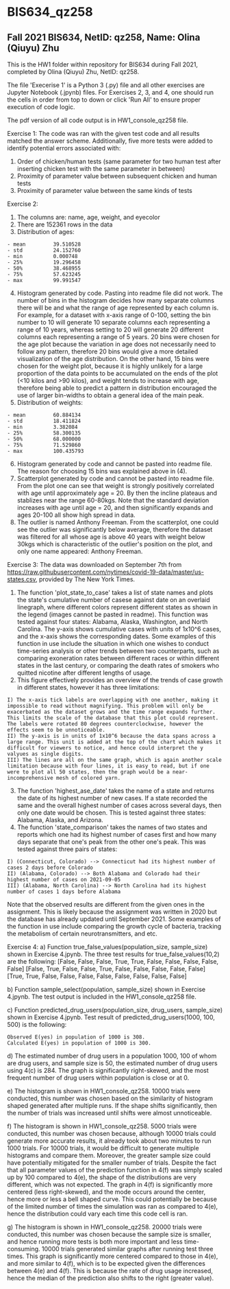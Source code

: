 # BIS634_qz258
## Fall 2021 BIS634, NetID: qz258, Name: Olina (Qiuyu) Zhu 

This is the HW1 folder within repository for BIS634 during Fall 2021, completed by Olina (Qiuyu) Zhu, NetID: qz258. 

The file 'Execerise 1' is a Python 3 (.py) file and all other exercises are Jupyter Notebook (.jpynb) files. For Exercises 2, 3, and 4, one should run the cells in order from top to down or click 'Run All' to ensure proper execution of code logic. 

The pdf version of all code output is in HW1_console_qz258 file. 

Exercise 1: 
The code was ran with the given test code and all results matched the answer scheme. Additionally, five more tests were added to identify potential errors associated with: 
  1) Order of chicken/human tests (same parameter for two human test after inserting chicken test with the same parameter in between) 
  2) Proximity of parameter value between subsequent chicken and human tests 
  3) Proximity of parameter value between the same kinds of tests 


Exercise 2: 
  1) The columns are: name, age, weight, and eyecolor 
  2) There are 152361 rows in the data 
  3) Distribution of ages: 

    - mean         39.510528 
    - std          24.152760 
    - min          0.000748 
    - 25%          19.296458 
    - 50%          38.468955 
    - 75%          57.623245 
    - max          99.991547 

  4) Histogram generated by code. Pasting into readme file did not work. The number of bins in the histogram decides how many separate columns there will be and what the range of age represented by each column is. For example, for a dataset with x-axis range of 0-100, setting the bin number to 10 will generate 10 separate columns each representing a range of 10 years, whereas setting to 20 will generate 20 different columns each representing a range of 5 years. 20 bins were chosen for the age plot because the variation in age does not necessarily need to follow any pattern, therefore 20 bins would give a more detailed visualization of the age distribution. On the other hand, 15 bins were chosen for the weight plot, because it is highly unlikely for a large proportion of the data points to be accumulated on the ends of the plot (<10 kilos and >90 kilos), and weight tends to increase with age, therefore being able to predict a pattern in distribution encouraged the use of larger bin-widths to obtain a general idea of the main peak. 
  5) Distribution of weights: 

    - mean         60.884134 
    - std          18.411824 
    - min          3.382084 
    - 25%          58.300135 
    - 50%          68.000000 
    - 75%          71.529860 
    - max          100.435793 

  6) Histogram generated by code and cannot be pasted into readme file. The reason for choosing 15 bins was explained above in (4). 
  7) Scatterplot generated by code and cannot be pasted into readme file. From the plot one can see that weight is strongly positively correlated with age until approximately age = 20. By then the incline plateaus and stablizes near the range 60-80kgs. Note that the standard deviation increases with age until age = 20, and then significantly expands and ages 20-100 all show high spread in data. 
  8) The outlier is named Anthony Freeman. From the scatterplot, one could see the outlier was significantly below average, therefore the dataset was filtered for all whose age is above 40 years with weight below 30kgs which is characteristic of the outlier's position on the plot, and only one name appeared: Anthony Freeman. 


Exercise 3: 
The data was downloaded on September 7th from https://raw.githubusercontent.com/nytimes/covid-19-data/master/us-states.csv, provided by The New York Times. 
  1) The function 'plot_state_to_case' takes a list of state names and plots the state's cumulative number of casese against date on an overlaid linegraph, where different colors represent different states as shown in the legend (images cannot be pasted in readme). This function was tested against four states: Alabama, Alaska, Washington, and North Carolina. The y-axis shows cumulative cases with units of 1x10^6 cases, and the x-axis shows the corresponding dates. Some examples of this function in use include the situation in which one wishes to conduct time-series analysis or other trends between two counterparts, such as comparing exoneration rates between different races or within different states in the last century, or comparing the death rates of smokers who quitted nicotine after different lengths of usage. 
  2) This figure effectively provides an overview of the trends of case growth in different states, however it has three limitations: 

    I) The x-axis tick labels are overlapping with one another, making it impossible to read without magnifying. This problem will only be exacerbated as the dataset grows and the time range expands further. This limits the scale of the database that this plot could represent. The labels were rotated 80 degrees counterclockwise, however the effects seem to be unnoticeable. 
    II) The y-axis is in units of 1x10^6 because the data spans across a large range. This unit is added at the top of the chart which makes it difficult for viewers to notice, and hence could interpret the y valyues as single digits. 
    III) The lines are all on the same graph, which is again another scale limitation because with four lines, it is easy to read, but if one were to plot all 50 states, then the graph would be a near-incomprehensive mesh of colored yarn. 
  3) The function 'highest_ase_date' takes the name of a state and returns the date of its highest number of new cases. If a state recorded the same and the overall highest number of cases across several days, then only one date would be chosen. This is tested against three states: Alabama, Alaska, and Arizona. 
  4) The function 'state_comparison' takes the names of two states and reports which one had its highest number of cases first and how many days separate that one's peak from the other one's peak. This was tested against three pairs of states: 
 
    I) (Connecticut, Colorado) --> Connecticut had its highest number of cases 2 days before Colorado 
    II) (Alabama, Colorado) --> Both Alabama and Colorado had their highest number of cases on 2021-09-05 
    III) (Alabama, North Carolina) --> North Carolina had its highest number of cases 1 days before Alabama 
  Note that the observed results are different from the given ones in the assignment. This is likely because the assignment was written in 2020 but the database has already updated until September 2021. Some examples of the function in use include comparing the growth cycle of bacteria, tracking the metabolism of certain neurotransmitters, and etc. 


Exercise 4: 
a) Function true_false_values(population_size, sample_size) shown in Exercise 4.jpynb. The three test results for true_false_values(10,2) are the following: 
	[False, False, False, True, True, False, False, False, False, False] 
	[False, True, False, False, True, False, False, False, False, False] 
	[True, True, False, False, False, False, False, False, False, False] 

b) Function sample_select(population, sample_size) shown in Exercise 4.jpynb. The test output is included in the HW1_console_qz258 file. 

c) Function predicted_drug_users(population_size, drug_users, sample_size) shown in Exercise 4.jpynb. Test result of predicted_drug_users(1000, 100, 500) is the following: 

	Observed E(yes) in population of 1000 is 308. 
	Calculated E(yes) in population of 1000 is 300. 

d) The estimated number of drug users in a population 1000, 100 of whom are drug users, and sample size is 50, the estimated number of drug users using 4(c) is 284. The graph is significantly right-skewed, and the most frequent number of drug users within population is close or at 0. 

e) The histogram is shown in HW1_console_qz258. 10000 trials were conducted, this number was chosen based on the similarity of histogram shaped generated after multiple runs. If the shape shifts significantly, then the number of trials was increased until shifts were almost unnoticeable. 

f) The histogram is shown in HW1_console_qz258. 5000 trials were conducted, this number was chosen because, although 10000 trials could generate more accurate results, it already took about two minutes to run 1000 trials. For 10000 trials, it would be difficult to generate multiple histograms and compare them. Moreover, the greater sample size could have potentially mitigated for the smaller number of trials. Despite the fact that all parameter values of the prediction function in 4(f) was simply scaled up by 100 compared to 4(e), the shape of the distributions are very different, which was not expected. The graph in 4(f) is significantly more centered (less right-skewed), and the mode occurs around the center, hence more or less a bell shaped curve. This could potentially be because of the limited number of times the simulation was ran as compared to 4(e), hence the distribution could vary each time this code cell is ran. 

g) The histogram is shown in HW1_console_qz258. 20000 trials were conducted, this number was chosen because the sample size is smaller, and hence running more tests is both more important and less time-consuming. 10000 trials generated similar graphs after running test three times. This graph is significantly more centered compared to those in 4(e), and more similar to 4(f), which is to be expected given the differences between 4(e) and 4(f). This is because the rate of drug usage increased, hence the median of the prediction also shifts to the right (greater value). 